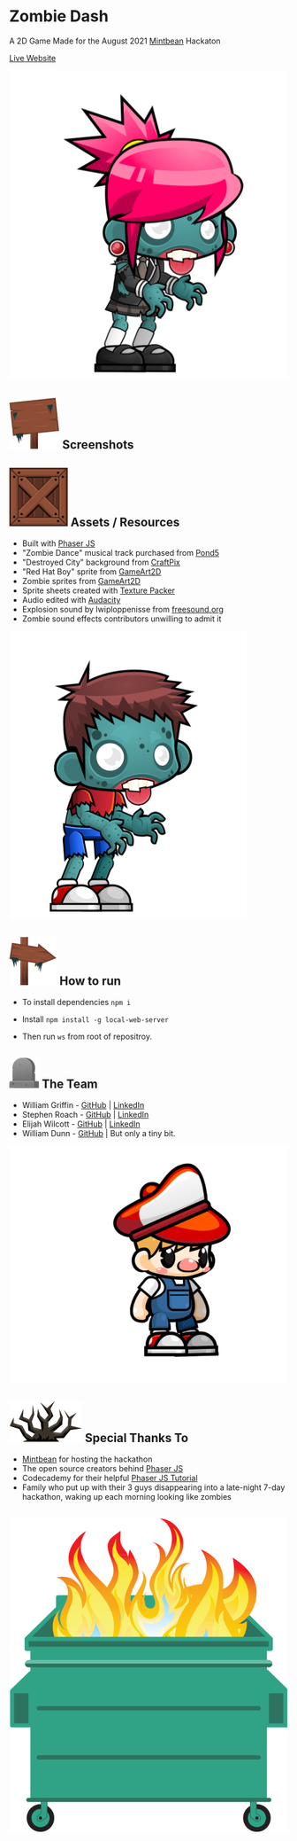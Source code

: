 # Zombie Dash
A 2D Game Made for the August 2021 [Mintbean](https://mintbean.io/) Hackaton

[Live Website]()

![image](https://github.com/Griffinw29/Hackathon-Game/blob/master/assets/zombies-sprite/zombie-female/female-idle/idle01.png)

## ![image](https://github.com/Griffinw29/Hackathon-Game/blob/master/assets/grave-tiles/png/Objects/Sign.png) Screenshots

## ![image](https://github.com/Griffinw29/Hackathon-Game/blob/master/assets/grave-tiles/png/Objects/Crate.png) Assets / Resources
* Built with [Phaser JS](https://phaser.io/)
* "Zombie Dance" musical track purchased from [Pond5](https://www.pond5.com/royalty-free-music/item/11595620-zombie-dance-orchestral)
* "Destroyed City" background from [CraftPix](https://craftpix.net/product/destroyed-city-parallax-backgrounds/)
* "Red Hat Boy" sprite from [GameArt2D](https://www.gameart2d.com/red-hat-boy-free-sprites.html)
* Zombie sprites from [GameArt2D](https://www.gameart2d.com/the-zombies-free-sprites.html)
* Sprite sheets created with [Texture Packer](https://www.codeandweb.com/texturepacker/tutorials/how-to-create-sprite-sheets-for-phaser3)
* Audio edited with [Audacity](https://www.audacityteam.org/)
* Explosion sound by Iwiploppenisse from [freesound.org](https://freesound.org/people/Iwiploppenisse/sounds/156031/)
* Zombie sound effects contributors unwilling to admit it

![image](https://github.com/Griffinw29/Hackathon-Game/blob/master/assets/zombies-sprite/zombie-male/male-attack/attack01.png)

## ![image](https://github.com/Griffinw29/Hackathon-Game/blob/master/assets/grave-tiles/png/Objects/ArrowSign.png) How to run

- To install dependencies ```npm i```

- Install ```npm install -g local-web-server```

- Then run  ```ws``` from root of repositroy.

## ![image](https://github.com/Griffinw29/Hackathon-Game/blob/master/assets/grave-tiles/png/Objects/TombStone%20(1).png) The Team
* William Griffin - [GitHub](https://github.com/Griffinw29) | [LinkedIn](https://www.linkedin.com/in/williamgriffin32/)
* Stephen Roach - [GitHub](https://github.com/stephen-roach) | [LinkedIn](https://www.linkedin.com/in/stephen-d-roach/)
* Elijah Wilcott - [GitHub](https://github.com/ejw773) | [LinkedIn](https://www.linkedin.com/in/elijah-wilcott/)
* William Dunn - [GitHub](https://github.com/wdunn001) | But only a tiny bit.

![image](https://github.com/Griffinw29/Hackathon-Game/blob/master/assets/hero/idle/idle01.png)

## ![image](https://github.com/Griffinw29/Hackathon-Game/blob/master/assets/grave-tiles/png/Objects/DeadBush.png) Special Thanks To
* [Mintbean](https://mintbean.io/meets?sort=upcoming) for hosting the hackathon
* The open source creators behind [Phaser JS](https://phaser.io/)
* Codecademy for their helpful [Phaser JS Tutorial](https://www.codecademy.com/learn/learn-phaser) 
* Family who put up with their 3 guys disappearing into a late-night 7-day hackathon, waking up each morning looking like zombies

## ![image](https://github.com/Griffinw29/Hackathon-Game/blob/master/assets/grave-tiles/png/Objects/dumpster.png)
